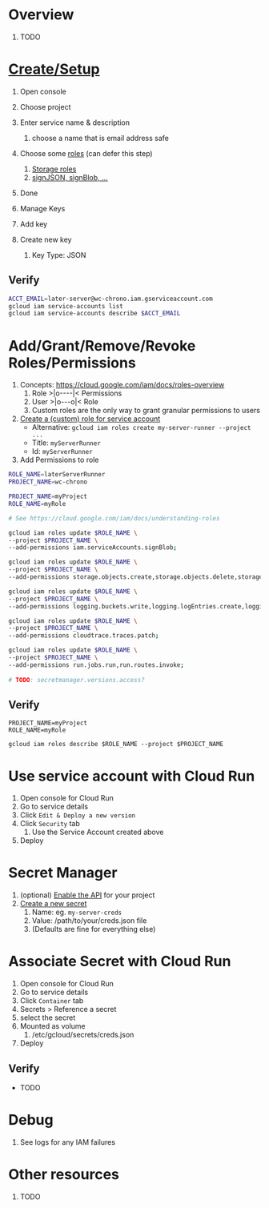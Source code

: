 # Overview
1. TODO


# [Create/Setup](https://cloud.google.com/iam/docs/service-accounts-create)
1. Open console
1. Choose project

1. Enter service name & description
    1. choose a name that is email address safe 
1. Choose some [roles](https://cloud.google.com/iam/docs/understanding-roles#service-accounts-roles) (can defer this step)
    1. [Storage roles](https://cloud.google.com/iam/docs/understanding-roles#cloud-storage-roles)
    1. [signJSON, signBlob, ...](https://cloud.google.com/iam/docs/understanding-roles#iam.serviceAccountTokenCreator)
1. Done
1. Manage Keys
1. Add key
1. Create new key
    1. Key Type: JSON


## Verify
```bash
ACCT_EMAIL=later-server@wc-chrono.iam.gserviceaccount.com
gcloud iam service-accounts list     
gcloud iam service-accounts describe $ACCT_EMAIL
```

# Add/Grant/Remove/Revoke Roles/Permissions
1. Concepts: https://cloud.google.com/iam/docs/roles-overview
    1. Role >|o----|< Permissions
    1. User >|o---o|< Role
    1. Custom roles are the only way to grant granular permissions to users
1. [Create a (custom) role for service account](https://console.cloud.google.com/iam-admin/roles) 
    - Alternative: `gcloud iam roles create my-server-runner --project ...`
    - Title: `myServerRunner`
    - Id: `myServerRunner`
1. Add Permissions to role
```bash
ROLE_NAME=laterServerRunner
PROJECT_NAME=wc-chrono

PROJECT_NAME=myProject
ROLE_NAME=myRole

# See https://cloud.google.com/iam/docs/understanding-roles

gcloud iam roles update $ROLE_NAME \
--project $PROJECT_NAME \
--add-permissions iam.serviceAccounts.signBlob;

gcloud iam roles update $ROLE_NAME \
--project $PROJECT_NAME \
--add-permissions storage.objects.create,storage.objects.delete,storage.objects.get,storage.objects.getIamPolicy,storage.objects.list;

gcloud iam roles update $ROLE_NAME \
--project $PROJECT_NAME \
--add-permissions logging.buckets.write,logging.logEntries.create,logging.logEntries.route;

gcloud iam roles update $ROLE_NAME \
--project $PROJECT_NAME \
--add-permissions cloudtrace.traces.patch;

gcloud iam roles update $ROLE_NAME \
--project $PROJECT_NAME \
--add-permissions run.jobs.run,run.routes.invoke;
  
# TODO: secretmanager.versions.access?     
```


## Verify    
```
PROJECT_NAME=myProject
ROLE_NAME=myRole

gcloud iam roles describe $ROLE_NAME --project $PROJECT_NAME
```        

# Use service account with Cloud Run
1. Open console for Cloud Run
1. Go to service details
1. Click `Edit & Deploy a new version`
1. Click `Security` tab
    1. Use the Service Account created above
1. Deploy


# Secret Manager
1. (optional) [Enable the API](https://cloud.google.com/secret-manager/docs/configuring-secret-manager) for your project
1. [Create a new secret](https://console.cloud.google.com/security/secret-manager/create)
    1. Name: eg. `my-server-creds`
    1. Value: /path/to/your/creds.json file
    1. (Defaults are fine for everything else)

# Associate Secret with Cloud Run
1. Open console for Cloud Run
1. Go to service details
1. Click `Container` tab
1. Secrets > Reference a secret
1. select the secret
1. Mounted as volume
    1. /etc/gcloud/secrets/creds.json 
1. Deploy

## Verify
- TODO


# Debug
1. See logs for any IAM failures


# Other resources
1. TODO
